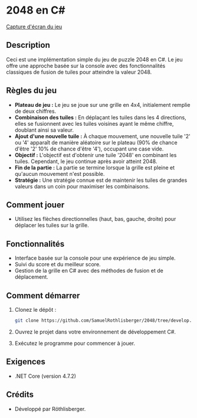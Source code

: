 # 2048 en C#

[Capture d'écran du jeu](https://imgur.com/aWnHH2q)

## Description

Ceci est une implémentation simple du jeu de puzzle 2048 en C#. Le jeu offre une approche basée sur la console avec des fonctionnalités classiques de fusion de tuiles pour atteindre la valeur 2048.

## Règles du jeu

- **Plateau de jeu :** Le jeu se joue sur une grille en 4x4, initialement remplie de deux chiffres.
- **Combinaison des tuiles :** En déplaçant les tuiles dans les 4 directions, elles se fusionnent avec les tuiles voisines ayant le même chiffre, doublant ainsi sa valeur.
- **Ajout d'une nouvelle tuile :** À chaque mouvement, une nouvelle tuile '2' ou '4' apparaît de manière aléatoire sur le plateau (90% de chance d'être '2' 10% de chance d'être '4'), occupant une case vide.
- **Objectif :** L'objectif est d'obtenir une tuile '2048' en combinant les tuiles. Cependant, le jeu continue après avoir atteint 2048.
- **Fin de la partie :** La partie se termine lorsque la grille est pleine et qu'aucun mouvement n'est possible.
- **Stratégie :** Une stratégie connue est de maintenir les tuiles de grandes valeurs dans un coin pour maximiser les combinaisons.

## Comment jouer

- Utilisez les flèches directionnelles (haut, bas, gauche, droite) pour déplacer les tuiles sur la grille.

## Fonctionnalités

- Interface basée sur la console pour une expérience de jeu simple.
- Suivi du score et du meilleur score.
- Gestion de la grille en C# avec des méthodes de fusion et de déplacement.

## Comment démarrer

1. Clonez le dépôt :

   ```bash
   git clone https://github.com/SamuelRothlisberger/2048/tree/develop.git
   ```

2. Ouvrez le projet dans votre environnement de développement C#.

3. Exécutez le programme pour commencer à jouer.

## Exigences

- .NET Core (version 4.7.2)

## Crédits

- Développé par Röthlisberger.
